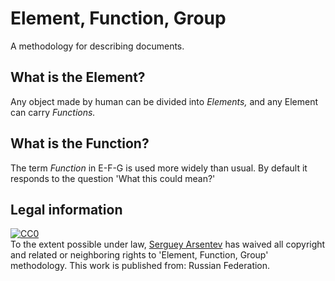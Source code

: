 # Element, Function, Group

A methodology for describing documents.

## What is the Element?

Any object made by human can be divided into _Elements,_ and any Element can carry _Functions._

## What is the Function?

The term _Function_ in E-F-G is used more widely than usual. By default it responds to the question 'What this could mean?'

## Legal information

<p xmlns:dct="http://purl.org/dc/terms/" xmlns:vcard="http://www.w3.org/2001/vcard-rdf/3.0#">
  <a rel="license"
     href="http://creativecommons.org/publicdomain/zero/1.0/">
    <img src="http://i.creativecommons.org/p/zero/1.0/88x31.png" style="border-style: none;" alt="CC0" />
  </a>
  <br />
  To the extent possible under law,
  <a rel="dct:publisher"
     href="github.com/einse">
    <span property="dct:title">Serguey Arsentev</span></a>
  has waived all copyright and related or neighboring rights to
  <span property="dct:title">'Element, Function, Group' methodology</span>.
This work is published from:
<span property="vcard:Country" datatype="dct:ISO3166"
      content="RU" about="github.com/einse">
  Russian Federation</span>.
</p>
